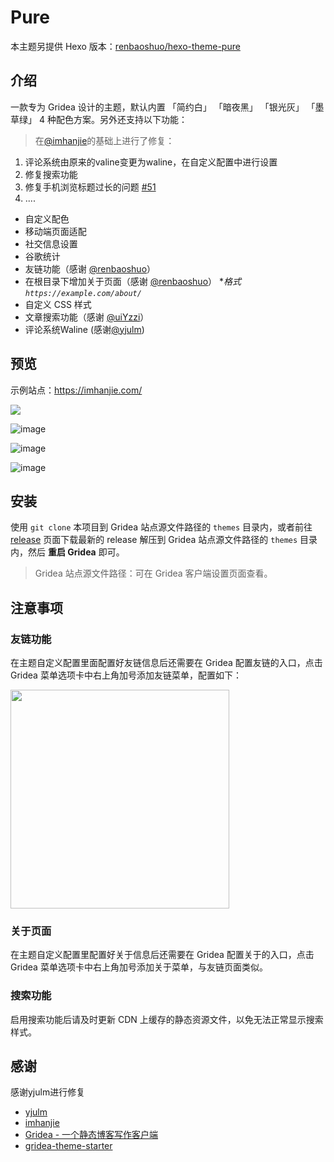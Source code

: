 # Pure

本主题另提供 Hexo 版本：[renbaoshuo/hexo-theme-pure](https://github.com/renbaoshuo/hexo-theme-pure)

## 介绍

一款专为 Gridea 设计的主题，默认内置 「简约白」 「暗夜黑」 「银光灰」 「墨草绿」 4 种配色方案。另外还支持以下功能：
> 在[@imhanjie](https://github.com/imhanjie/)的基础上进行了修复：
1. 评论系统由原来的valine变更为waline，在自定义配置中进行设置
2. 修复搜索功能
3. 修复手机浏览标题过长的问题 [#51](https://github.com/imhanjie/gridea-theme-pure/issues/51)
4. ....

- 自定义配色
- 移动端页面适配
- 社交信息设置
- 谷歌统计
- 友链功能（感谢 [@renbaoshuo](https://github.com/renbaoshuo)）
- 在根目录下增加关于页面（感谢 [@renbaoshuo](https://github.com/renbaoshuo)） **格式 `https://example.com/about/`*
- 自定义 CSS 样式
- 文章搜索功能（感谢 [@uiYzzi](https://github.com/uiYzzi)）
- 评论系统Waline (感谢[@yjulm](https://github.com/yjulm))

## 预览

示例站点：<https://imhanjie.com/>

![](https://user-images.githubusercontent.com/47095648/125601864-48e2d557-4600-4477-afbc-f8a4af533a10.png)

![image](https://user-images.githubusercontent.com/47095648/125601910-46d476b4-62d8-44f9-9e4b-cc1191b90463.png)

![image](https://user-images.githubusercontent.com/47095648/125601949-aad6492e-9ebd-4db6-a40c-70f9573f9ba1.png)

![image](https://user-images.githubusercontent.com/47095648/125601977-ab1188d1-9260-449e-be50-006d68df6aa3.png)

## 安装

使用 `git clone` 本项目到 Gridea 站点源文件路径的 `themes` 目录内，或者前往 [release](https://github.com/imhanjie/gridea-theme-pure/releases) 页面下载最新的 release 解压到 Gridea 站点源文件路径的 `themes` 目录内，然后 **重启  Gridea** 即可。

>  Gridea 站点源文件路径：可在 Gridea 客户端设置页面查看。

## 注意事项

### 友链功能

在主题自定义配置里面配置好友链信息后还需要在 Gridea 配置友链的入口，点击 Gridea 菜单选项卡中右上角加号添加友链菜单，配置如下：

<img src="https://user-images.githubusercontent.com/47095648/125602041-c2cff23f-c549-41af-8b3d-6503f260d7c1.png" width="350px" />

### 关于页面

在主题自定义配置里配置好关于信息后还需要在 Gridea 配置关于的入口，点击 Gridea 菜单选项卡中右上角加号添加关于菜单，与友链页面类似。

### 搜索功能

启用搜索功能后请及时更新 CDN 上缓存的静态资源文件，以免无法正常显示搜索样式。

## 感谢
感谢yjulm进行修复
- [yjulm](https://github.com/yjulm)
- [imhanjie](https://github.com/imhanjie)
- [Gridea - 一个静态博客写作客户端](https://gridea.dev/)
- [gridea-theme-starter](https://github.com/getgridea/gridea-theme-starter)
